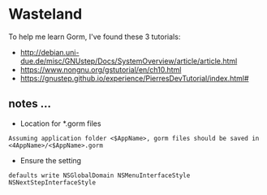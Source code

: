 # Wasteland

To help me learn Gorm, I've found these 3 tutorials:
* http://debian.uni-due.de/misc/GNUstep/Docs/SystemOverview/article/article.html
* https://www.nongnu.org/gstutorial/en/ch10.html
* https://gnustep.github.io/experience/PierresDevTutorial/index.html#


## notes ...
* Location for *.gorm files
```
Assuming application folder <$AppName>, gorm files should be saved in <4AppName>/<$AppName>.gorm
```
* Ensure the setting
```
defaults write NSGlobalDomain NSMenuInterfaceStyle NSNextStepInterfaceStyle
```
